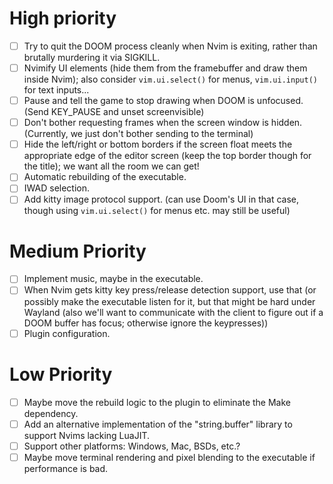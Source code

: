 # High priority
- [ ] Try to quit the DOOM process cleanly when Nvim is exiting, rather than
  brutally murdering it via SIGKILL.
- [ ] Nvimify UI elements (hide them from the framebuffer and draw them inside
  Nvim); also consider `vim.ui.select()` for menus, `vim.ui.input()` for text
  inputs...
- [ ] Pause and tell the game to stop drawing when DOOM is unfocused. (Send
  KEY_PAUSE and unset screenvisible)
- [ ] Don't bother requesting frames when the screen window is hidden.
  (Currently, we just don't bother sending to the terminal)
- [ ] Hide the left/right or bottom borders if the screen float meets the
  appropriate edge of the editor screen (keep the top border though for the
  title); we want all the room we can get!
- [ ] Automatic rebuilding of the executable.
- [ ] IWAD selection.
- [ ] Add kitty image protocol support. (can use Doom's UI in that case, though
  using `vim.ui.select()` for menus etc. may still be useful)

# Medium Priority
- [ ] Implement music, maybe in the executable.
- [ ] When Nvim gets kitty key press/release detection support, use that (or
  possibly make the executable listen for it, but that might be hard under
  Wayland (also we'll want to communicate with the client to figure out if a
  DOOM buffer has focus; otherwise ignore the keypresses))
- [ ] Plugin configuration.

# Low Priority
- [ ] Maybe move the rebuild logic to the plugin to eliminate the Make
  dependency.
- [ ] Add an alternative implementation of the "string.buffer" library to
  support Nvims lacking LuaJIT.
- [ ] Support other platforms: Windows, Mac, BSDs, etc.?
- [ ] Maybe move terminal rendering and pixel blending to the executable if
  performance is bad.
